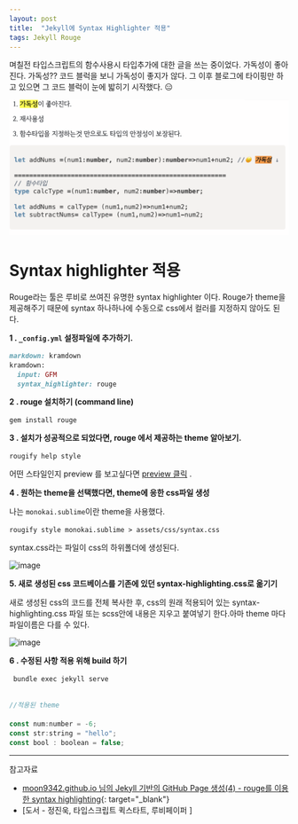 ```yaml
---
layout: post
title:  "Jekyll에 Syntax Highlighter 적용"
tags: Jekyll Rouge
---
```



며칠전 타입스크립트의 함수사용시 타입추가에 대한 글을 쓰는 중이었다. 가독성이 좋아진다. 가독성?? 코드 블럭을 보니 가독성이 좋지가 않다. 그 이후 블로그에 타이핑만 하고 있으면 그 코드 블럭이 눈에 밟히기 시작했다. 😑   

![image](/assets/readerable.png)



# Syntax highlighter 적용

Rouge라는 툴은 루비로 쓰여진 유명한  syntax highlighter 이다. Rouge가 theme을 제공해주기 때문에 syntax 하나하나에 수동으로 css에서 컬러를 지정하지 않아도 된다. 

**1 . ```_config.yml``` 설정파일에 추가하기.**

```ruby 
markdown: kramdown
kramdown:
  input: GFM
  syntax_highlighter: rouge
```

**2 . rouge 설치하기 (command line)**

```gem install rouge```

**3 . 설치가 성공적으로 되었다면, rouge 에서 제공하는 theme 알아보기.**

```rougify help style ```

어떤 스타일인지 preview 를 보고싶다면 [preview 클릭](https://spsarolkar.github.io/rouge-theme-preview/) .

**4 . 원하는 theme을 선택했다면, theme에 응한 css파일 생성**

나는 ```monokai.sublime```이란 theme을 사용했다. 

`rougify style monokai.sublime > assets/css/syntax.css`

syntax.css라는 파일이 css의 하위폴더에 생성된다.   

![image](/assets/scssfile.png) 

**5. 새로 생성된 css 코드베이스를 기존에 있던 syntax-highlighting.css로 옮기기**

새로 생성된 css의 코드를 전체 복사한 후, css의 원래 적용되어 있는 syntax-highlighting.css 파일 또는 scss안에 내용은 지우고 붙여넣기 한다.아마 theme 마다 파일이름은 다를 수 있다.

![image](/assets/scssfile1.png) 

**6 . 수정된 사항 적용 위해 build 하기**  

``` bundle exec jekyll serve```

```javascript

//적용된 theme 

const num:number = -6;
const str:string = "hello";
const bool : boolean = false;

```

---

참고자료

* [moon9342.github.io 님의 Jekyll 기반의 GitHub Page 생성(4) - rouge를 이용한 syntax highlighting](https://moon9342.github.io/jekyll-rouge){: target="_blank"}
* [도서 - 정진욱, 타입스크립트 퀵스타트, 루비페이퍼 ]